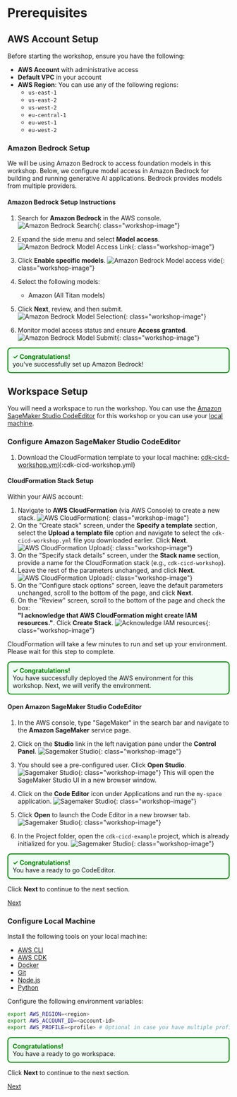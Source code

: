 # Prerequisites

## AWS Account Setup

Before starting the workshop, ensure you have the following:

- **AWS Account** with administrative access
- **Default VPC** in your account
- **AWS Region**: You can use any of the following regions:
    - `us-east-1`
    - `us-east-2`
    - `us-west-2`
    - `eu-central-1`
    - `eu-west-1`
    - `eu-west-2`

### Amazon Bedrock Setup

We will be using Amazon Bedrock to access foundation models in this workshop. Below, we configure model access in Amazon Bedrock for building and running generative AI applications. Bedrock provides models from multiple providers.

#### Amazon Bedrock Setup Instructions

1. Search for **Amazon Bedrock** in the AWS console.
![Amazon Bedrock Search](./assets/00-images/bedrock-search.png){: class="workshop-image"}

2. Expand the side menu and select **Model access**.
![Amazon Bedrock Model Access Link](./assets/00-images/model-access-link.png){: class="workshop-image"}

3. Click **Enable specific models**.
![Amazon Bedrock Model access vide](./assets/00-images/model-access-view-subset.png){: class="workshop-image"}

4. Select the following models:
   - Amazon (All Titan models)
5. Click **Next**, review, and then submit.
![Amazon Bedrock Model Selection](./assets/00-images/model-selection.png){: class="workshop-image"}
6. Monitor model access status and ensure **Access granted**.
![Amazon Bedrock Model Submit](./assets/00-images/model-submit.png){: class="workshop-image"}

<div style="border: 2px solid green; border-radius: 8px; background-color: #f0fdf4; padding: 10px;">
  <strong style="color: green;">✓ Congratulations!</strong><br/>
you've successfully set up Amazon Bedrock!
</div>

## Workspace Setup

You will need a workspace to run the workshop. You can use the [Amazon SageMaker Studio CodeEditor](#configure-amazon-sagemaker-studio-codeeditor) for this workshop or you can use your [local machine](#configure-local-machine).

### Configure Amazon SageMaker Studio CodeEditor
1. Download the CloudFormation template to your local machine: [cdk-cicd-workshop.yml](./assets/prerequisites/cdk-cicd-workshop.yml){:cdk-cicd-workshop.yml}

#### CloudFormation Stack Setup

Within your AWS account:

1. Navigate to **AWS CloudFormation** (via AWS Console) to create a new stack.
![AWS CloudFormation](./assets/00-images/cloudformation.png){: class="workshop-image"}
2. On the "Create stack" screen, under the **Specify a template** section, select the **Upload a template file** option and navigate to select the `cdk-cicd-workshop.yml` file you downloaded earlier. Click **Next**.
![AWS CloudFormation Upload](./assets/00-images/cloudformation-upload.png){: class="workshop-image"}
3. On the "Specify stack details" screen, under the **Stack name** section, provide a name for the CloudFormation stack (e.g., `cdk-cicd-workshop`).
4. Leave the rest of the parameters unchanged, and click **Next**.
![AWS CloudFormation Upload](./assets/00-images/cloudformation-parameters.png){: class="workshop-image"}
5. On the "Configure stack options" screen, leave the default parameters unchanged, scroll to the bottom of the page, and click **Next**.
6. On the "Review" screen, scroll to the bottom of the page and check the box:  
   **"I acknowledge that AWS CloudFormation might create IAM resources."**. Click **Create Stack**.
   ![Acknowledge IAM resources](./assets/00-images/01-03-acknowledge.png){: class="workshop-image"}

CloudFormation will take a few minutes to run and set up your environment. Please wait for this step to complete.

<div style="border: 2px solid green; border-radius: 8px; background-color: #f0fdf4; padding: 10px;">
  <strong style="color: green;">✓ Congratulations!</strong><br/>
You have successfully deployed the AWS environment for this workshop. Next, we will verify the environment.
</div>


#### Open Amazon SageMaker Studio CodeEditor
1. In the AWS console, type "SageMaker" in the search bar and navigate to the **Amazon SageMaker** service page.
2. Click on the **Studio** link in the left navigation pane under the **Control Panel**.
![Sagemaker Studio](./assets/00-images/navigate-to-studio.png){: class="workshop-image"}
3. You should see a pre-configured user. Click **Open Studio**.
![Sagemaker Studio](./assets/00-images/studio-launch.png){: class="workshop-image"}
   This will open the SageMaker Studio UI in a new browser window.
   
4. Click on the **Code Editor** icon under Applications and run the `my-space` application.
![Sagemaker Studio](./assets/00-images/codeeditor.png){: class="workshop-image"}
5. Click **Open** to launch the Code Editor in a new browser tab.
![Sagemaker Studio](./assets/00-images/editor.png){: class="workshop-image"}
6. In the Project folder, open the `cdk-cicd-example` project, which is already initialized for you.
![Sagemaker Studio](./assets/00-images/editor-folder.png){: class="workshop-image"}

<div style="border: 2px solid green; border-radius: 8px; background-color: #f0fdf4; padding: 10px;">
  <strong style="color: green;">✓ Congratulations!</strong><br/>
You have a ready to go CodeEditor.
</div>

Click **Next** to continue to the next section.

<a href="01-create-cdk-project.html" class="md-button">Next</a>

### Configure Local Machine

Install the following tools on your local machine:

- [AWS CLI](https://aws.amazon.com/cli/)
- [AWS CDK](https://docs.aws.amazon.com/cdk/latest/guide/work-with-cdk-python.html)
- [Docker](https://docs.docker.com/get-docker/)
- [Git](https://git-scm.com/book/en/v2/Getting-Started-Installing-Git)
- [Node.js](https://nodejs.org/en/download/)
- [Python](https://www.python.org/downloads/)

Configure the following environment variables:

```bash
export AWS_REGION=<region>
export AWS_ACCOUNT_ID=<account-id>
export AWS_PROFILE=<profile> # Optional in case you have multiple profiles
```

<div style="border: 2px solid green; border-radius: 8px; background-color: #f0fdf4; padding: 10px;">
  <strong style="color: green;">Congratulations!</strong><br/>
You have a ready to go workspace.
</div>

Click **Next** to continue to the next section.

<a href="01-create-cdk-project.html" class="md-button">Next</a>